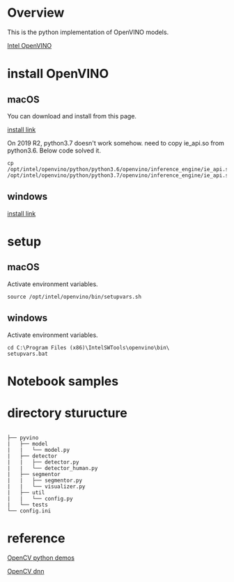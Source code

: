 # Overview
This is the python implementation of OpenVINO models.

[Intel OpenVINO](https://software.intel.com/en-us/openvino-toolkit)

# install OpenVINO

## macOS
You can download and install from this page.

[install link](https://docs.openvinotoolkit.org/latest/_docs_install_guides_installing_openvino_macos.html)

On 2019 R2, python3.7 doesn't work somehow.
need to copy ie_api.so from python3.6.
Below code solved it.

```
cp /opt/intel/openvino/python/python3.6/openvino/inference_engine/ie_api.so /opt/intel/openvino/python/python3.7/openvino/inference_engine/ie_api.so
```

## windows
[install link](https://docs.openvinotoolkit.org/latest/_docs_install_guides_installing_openvino_windows.html)

# setup

## macOS
Activate environment variables.
```
source /opt/intel/openvino/bin/setupvars.sh
```
## windows
Activate environment variables. 
```
cd C:\Program Files (x86)\IntelSWTools\openvino\bin\
setupvars.bat
```

# Notebook samples


 # directory sturucture

```

├── pyvino
|   ├── model
|   |   └── model.py
|   ├── detector
|   |   ├── detector.py
|   |   └── detector_human.py
|   ├── segmentor
|   |   ├── segmentor.py
|   |   └── visualizer.py
|   ├── util
|   |   └── config.py
|   └── tests
└── config.ini

```


# reference
[OpenCV python demos](https://github.com/opencv/open_model_zoo/tree/master/demos/python_demos)

[OpenCV dnn](https://github.com/opencv/opencv/tree/master/samples/dnn)
